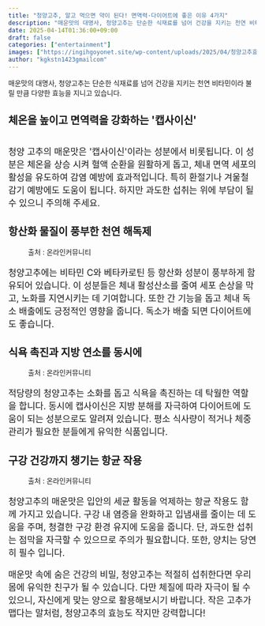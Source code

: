 ```yaml
---
title: "청양고추, 알고 먹으면 약이 된다! 면역력·다이어트에 좋은 이유 4가지"
description: "매운맛의 대명사, 청양고추는 단순한 식재료를 넘어 건강을 지키는 천연 비타민이라 불릴 만큼 다양한 효능을 지니고 있습니다."
date: 2025-04-14T01:36:00+09:00
draft: false
categories: ["entertainment"]
images: ["https://ingihgoyonet.site/wp-content/uploads/2025/04/청양고추효능-1024x606.jpg", "https://ingihgoyonet.site/wp-content/uploads/2025/04/매운고추효능-1024x683.jpg", "https://ingihgoyonet.site/wp-content/uploads/2025/04/청양고추효능-1-1024x768.jpg", "https://ingihgoyonet.site/wp-content/uploads/2025/04/고추효능-1024x683.jpg"]
author: "kgkstn1423gmailcom"
---
```


<p>매운맛의 대명사, 청양고추는 단순한 식재료를 넘어 건강을 지키는 천연 비타민이라 불릴 만큼 다양한 효능을 지니고 있습니다.</p> <h2 >체온을 높이고 면역력을 강화하는 '캡사이신'</h2> <figure ><img src="https://ingihgoyonet.site/wp-content/uploads/2025/04/청양고추효능-1024x606.jpg" alt="" style="aspect-ratio:16/9;object-fit:cover"/></figure> <p style="font-size:18px">청양 고추의 매운맛은 '캡사이신'이라는 성분에서 비롯됩니다. 이 성분은 체온을 상승 시켜 혈액 순환을 원활하게 돕고, 체내 면역 세포의 활성을 유도하여 감염 예방에 효과적입니다. 특히 환절기나 겨울철 감기 예방에도 도움이 됩니다. 하지만 과도한 섭취는 위에 부담이 될 수 있으니 주의해 주세요.</p> <h2 >항산화 물질이 풍부한 천연 해독제</h2> <figure ><img src="https://ingihgoyonet.site/wp-content/uploads/2025/04/매운고추효능-1024x683.jpg" alt="" style="aspect-ratio:16/9;object-fit:cover"/><figcaption >출처 : 온라인커뮤니티</figcaption></figure> <p style="font-size:18px">청양고추에는 비타민 C와 베타카로틴 등 항산화 성분이 풍부하게 함유되어 있습니다. 이 성분들은 체내 활성산소를 줄여 세포 손상을 막고, 노화를 지연시키는 데 기여합니다. 또한 간 기능을 돕고 체내 독소 배출에도 긍정적인 영향을 줍니다. 독소가 배출 되면 다이어트에도 좋습니다.</p> <h2 >식욕 촉진과 지방 연소를 동시에</h2> <figure ><img src="https://ingihgoyonet.site/wp-content/uploads/2025/04/청양고추효능-1-1024x768.jpg" alt="" style="aspect-ratio:16/9;object-fit:cover"/><figcaption >출처 : 온라인커뮤니티</figcaption></figure> <p style="font-size:18px">적당량의 청양고추는 소화를 돕고 식욕을 촉진하는 데 탁월한 역할을 합니다. 동시에 캡사이신은 지방 분해를 자극하여 다이어트에 도움이 되는 성분으로도 알려져 있습니다. 평소 식사량이 적거나 체중 관리가 필요한 분들에게 유익한 식품입니다.</p> <h2 >구강 건강까지 챙기는 항균 작용</h2> <figure ><img src="https://ingihgoyonet.site/wp-content/uploads/2025/04/고추효능-1024x683.jpg" alt="" style="aspect-ratio:16/9;object-fit:cover"/><figcaption >출처 : 온라인커뮤니티</figcaption></figure> <p style="font-size:18px">청양고추의 매운맛은 입안의 세균 활동을 억제하는 항균 작용도 함께 가지고 있습니다. 구강 내 염증을 완화하고 입냄새를 줄이는 데 도움을 주며, 청결한 구강 환경 유지에 도움을 줍니다. 단, 과도한 섭취는 점막을 자극할 수 있으므로 주의가 필요합니다. 또한, 양치는 당연히 필수 입니다.</p> <p style="font-size:18px">매운맛 속에 숨은 건강의 비밀, 청양고추는 적절히 섭취한다면 우리 몸에 유익한 친구가 될 수 있습니다. 다만 체질에 따라 자극이 될 수 있으니, 자신에게 맞는 양으로 활용해보시기 바랍니다. 작은 고추가 맵다는 말처럼, 청양고추의 효능도 작지만 강력합니다!</p>